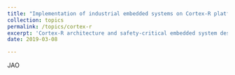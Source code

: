 ```yaml
---
title: "Implementation of industrial embedded systems on Cortex-R platforms"
collection: topics
permalink: /topics/cortex-r
excerpt: 'Cortex-R architecture and safety-critical embedded system design.'
date: 2019-03-08

---
```


JAO
